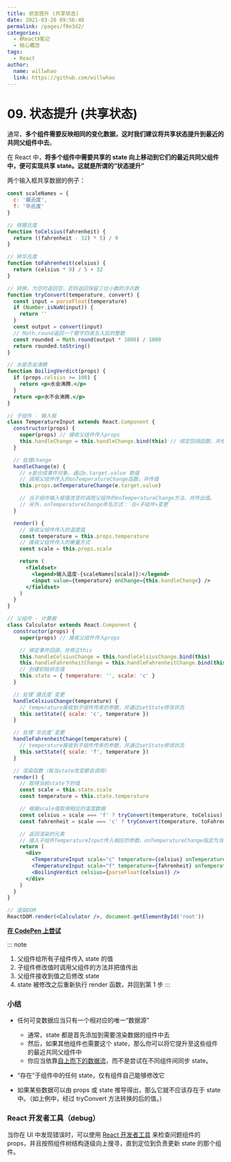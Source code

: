 ```yaml
---
title: 状态提升 (共享状态)
date: 2021-03-26 09:56:40
permalink: /pages/f0e3d2/
categories:
  - 《React》笔记
  - 核心概念
tags:
  - React
author:
  name: willwhao
  link: https://github.com/willwhao
---
```


# 09. 状态提升 (共享状态)

通常，**多个组件需要反映相同的变化数据，这时我们建议将共享状态提升到最近的共同父组件中去**。

在 React 中，**将多个组件中需要共享的 state 向上移动到它们的最近共同父组件中，便可实现共享 state。这就是所谓的“状态提升”**

两个输入框共享数据的例子：

```jsx
const scaleNames = {
  c: '摄氏度',
  f: '华氏度'
}

// 转摄氏度
function toCelsius(fahrenheit) {
  return ((fahrenheit - 32) * 5) / 9
}

// 转华氏度
function toFahrenheit(celsius) {
  return (celsius * 9) / 5 + 32
}

// 转换，为空时返回空，否则返回保留三位小数的浮点数
function tryConvert(temperature, convert) {
  const input = parseFloat(temperature)
  if (Number.isNaN(input)) {
    return ''
  }
  const output = convert(input)
  // Math.round返回一个数字四舍五入后的整数
  const rounded = Math.round(output * 1000) / 1000
  return rounded.toString()
}

// 水是否会沸腾
function BoilingVerdict(props) {
  if (props.celsius >= 100) {
    return <p>水会沸腾.</p>
  }
  return <p>水不会沸腾.</p>
}

// 子组件 - 输入框
class TemperatureInput extends React.Component {
  constructor(props) {
    super(props) // 接收父组件传入props
    this.handleChange = this.handleChange.bind(this) // 绑定回调函数，并修正this
  }

  // 处理change
  handleChange(e) {
    // e是合成事件对象，通过e.target.value 取值
    // 调用父组件传入的onTemperatureChange函数，并传值
    this.props.onTemperatureChange(e.target.value)

    // 当子组件输入框值改变时调用父组件的onTemperatureChange方法，并传出值。
    // 另外，onTemperatureChange命名方式：`在<子组件>变更`
  }

  render() {
    // 接收父组件传入的温度值
    const temperature = this.props.temperature
    // 接收父组件传入的衡量方式
    const scale = this.props.scale

    return (
      <fieldset>
        <legend>输入温度-{scaleNames[scale]}:</legend>
        <input value={temperature} onChange={this.handleChange} />
      </fieldset>
    )
  }
}

// 父组件 - 计算器
class Calculator extends React.Component {
  constructor(props) {
    super(props) // 接收父组件传入props

    // 绑定事件回调，并修正this
    this.handleCelsiusChange = this.handleCelsiusChange.bind(this)
    this.handleFahrenheitChange = this.handleFahrenheitChange.bind(this)
    // 创建初始状态值
    this.state = { temperature: '', scale: 'c' }
  }

  // 处理`摄氏度`变更
  handleCelsiusChange(temperature) {
    // temperature接收到子组件传来的参数，并通过setState修改状态
    this.setState({ scale: 'c', temperature })
  }

  // 处理`华氏度`变更
  handleFahrenheitChange(temperature) {
    // temperature接收到子组件传来的参数，并通过setState修改状态
    this.setState({ scale: 'f', temperature })
  }

  // 渲染函数（每当state改变都会调用）
  render() {
    // 取得当前state下的值
    const scale = this.state.scale
    const temperature = this.state.temperature

    // 根据scale值取得相应的温度数据
    const celsius = scale === 'f' ? tryConvert(temperature, toCelsius) : temperature
    const fahrenheit = scale === 'c' ? tryConvert(temperature, toFahrenheit) : temperature

    // 返回渲染的元素
    // 插入子组件TemperatureInput传入相应的参数，onTemperatureChange指定为当前组件的回调函数
    return (
      <div>
        <TemperatureInput scale="c" temperature={celsius} onTemperatureChange={this.handleCelsiusChange} />
        <TemperatureInput scale="f" temperature={fahrenheit} onTemperatureChange={this.handleFahrenheitChange} />
        <BoilingVerdict celsius={parseFloat(celsius)} />
      </div>
    )
  }
}

// 渲染DOM
ReactDOM.render(<Calculator />, document.getElementById('root'))
```

[**在 CodePen 上尝试**](https://codepen.io/gaearon/pen/WZpxpz?editors=0010)

::: note

1. 父组件给所有子组件传入 state 的值
2. 子组件修改值时调用父组件的方法并把值传出
3. 父组件接收到值之后修改 state
4. state 被修改之后重新执行 render 函数，并回到第 1 步
   :::

### 小结

- 任何可变数据应当只有一个相对应的唯一“数据源”
  - 通常，state 都是首先添加到需要渲染数据的组件中去
  - 然后，如果其他组件也需要这个 state，那么你可以将它提升至这些组件的最近共同父组件中
  - 你应当依靠[自上而下的数据流](https://zh-hans.reactjs.org/docs/state-and-lifecycle.html#the-data-flows-down)，而不是尝试在不同组件间同步 state。
- “存在”于组件中的任何 state，仅有组件自己能够修改它

- 如果某些数据可以由 props 或 state 推导得出，那么它就不应该存在于 state 中。（如上例中，经过 tryConvert 方法转换的后的值。）

### React 开发者工具（debug）

当你在 UI 中发现错误时，可以使用 [React 开发者工具](https://github.com/facebook/react/tree/master/packages/react-devtools) 来检查问题组件的 props，并且按照组件树结构逐级向上搜寻，直到定位到负责更新 state 的那个组件。
